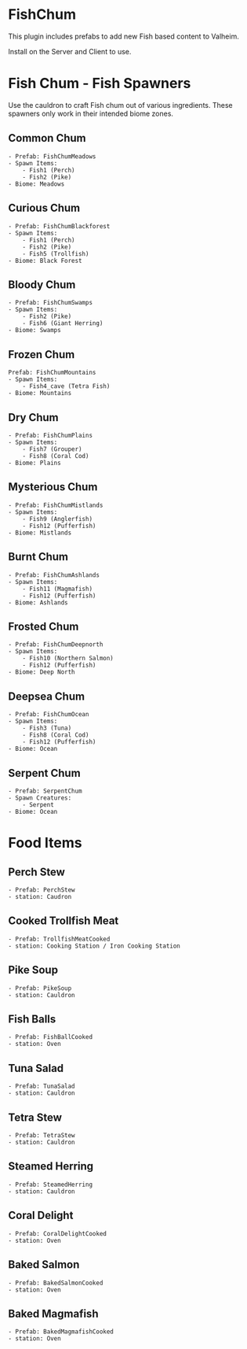 # FishChum

This plugin includes prefabs to add new Fish based content to Valheim.

Install on the Server and Client to use.

# Fish Chum - Fish Spawners
Use the cauldron to craft Fish chum out of various ingredients.
These spawners only work in their intended biome zones.
## Common Chum
    - Prefab: FishChumMeadows
    - Spawn Items:
        - Fish1 (Perch)
        - Fish2 (Pike)
    - Biome: Meadows
## Curious Chum
    - Prefab: FishChumBlackforest
    - Spawn Items:
        - Fish1 (Perch)
        - Fish2 (Pike)
        - Fish5 (Trollfish)
    - Biome: Black Forest
## Bloody Chum
    - Prefab: FishChumSwamps
    - Spawn Items:
        - Fish2 (Pike)
        - Fish6 (Giant Herring)
    - Biome: Swamps
## Frozen Chum
    Prefab: FishChumMountains
    - Spawn Items:
        - Fish4_cave (Tetra Fish)
    - Biome: Mountains
## Dry Chum
    - Prefab: FishChumPlains
    - Spawn Items:
        - Fish7 (Grouper)
        - Fish8 (Coral Cod)
    - Biome: Plains
## Mysterious Chum
    - Prefab: FishChumMistlands
    - Spawn Items:
        - Fish9 (Anglerfish)
        - Fish12 (Pufferfish)
    - Biome: Mistlands
## Burnt Chum
    - Prefab: FishChumAshlands
    - Spawn Items:
        - Fish11 (Magmafish)
        - Fish12 (Pufferfish)
    - Biome: Ashlands
## Frosted Chum
    - Prefab: FishChumDeepnorth
    - Spawn Items:
        - Fish10 (Northern Salmon)
        - Fish12 (Pufferfish)
    - Biome: Deep North
## Deepsea Chum
    - Prefab: FishChumOcean
    - Spawn Items:
        - Fish3 (Tuna)
        - Fish8 (Coral Cod)
        - Fish12 (Pufferfish)
    - Biome: Ocean
## Serpent Chum
    - Prefab: SerpentChum
    - Spawn Creatures:
        - Serpent
    - Biome: Ocean

# Food Items
## Perch Stew
    - Prefab: PerchStew
    - station: Caudron
## Cooked Trollfish Meat
    - Prefab: TrollfishMeatCooked
    - station: Cooking Station / Iron Cooking Station
## Pike Soup
    - Prefab: PikeSoup
    - station: Cauldron
## Fish Balls
    - Prefab: FishBallCooked
    - station: Oven
## Tuna Salad
    - Prefab: TunaSalad
    - station: Cauldron
## Tetra Stew
    - Prefab: TetraStew
    - station: Cauldron
## Steamed Herring
    - Prefab: SteamedHerring
    - station: Cauldron
## Coral Delight
    - Prefab: CoralDelightCooked
    - station: Oven
## Baked Salmon
    - Prefab: BakedSalmonCooked
    - station: Oven
## Baked Magmafish
    - Prefab: BakedMagmafishCooked
    - station: Oven
